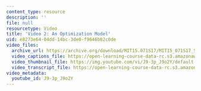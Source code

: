 ```yaml
---
content_type: resource
description: ''
file: null
resourcetype: Video
title: 'Video 2: An Optimization Model'
uid: e8273e64-04dd-14bc-3de0-f9646b82c0de
video_files:
  archive_url: https://archive.org/download/MIT15.071S17/MIT15_071S17_Session_9.4.03_300k.mp4
  video_captions_file: https://open-learning-course-data-rc.s3.amazonaws.com/15-071-the-analytics-edge-spring-2017/574e5c98f17157d386dd5d961f1e7a3e_J9-3p_J9o2Y.vtt
  video_thumbnail_file: https://img.youtube.com/vi/J9-3p_J9o2Y/default.jpg
  video_transcript_file: https://open-learning-course-data-rc.s3.amazonaws.com/15-071-the-analytics-edge-spring-2017/8b24811bfd245cde8c7a93e971729d5a_J9-3p_J9o2Y.pdf
video_metadata:
  youtube_id: J9-3p_J9o2Y
---
```

